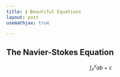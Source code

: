 ```yaml
---
title: ∮ Beautiful Equations
layout: post
usemathjax: true

---
```


## The Navier-Stokes Equation

$$ \int_x^y ab+c $$